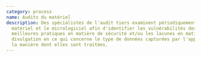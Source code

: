 ```yaml
---
category: process
name: Audits du matériel
description: Des spécialistes de l'audit tiers examinent périodiquement le
  matériel et le micrologiciel afin d'identifier les vulnérabilités des
  meilleures pratiques en matière de sécurité et/ou les lacunes en matière de
  divulgation en ce qui concerne le type de données capturées par l'appareil et
  la manière dont elles sont traitées.
---
```

